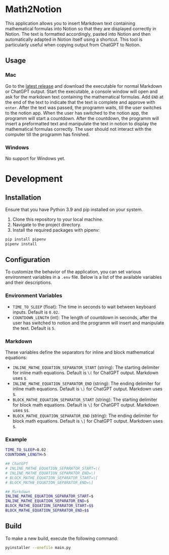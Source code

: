 # Math2Notion

This application allows you to insert Markdown text containing mathematical formulas into Notion so that they are displayed correctly in Notion.
The text is formatted accordingly, pasted into Notion and then automatically adapted in Notion itself using a shortcut. 
This tool is particularly useful when copying output from ChatGPT to Notion.

## Usage
### Mac
Go to the [latest release](https://github.com/xXanth0s/Math2Notion/releases/tag/v0.0.1) and download the executable for normal Markdown or ChatGPT output.
Start the executable, a console window will open and ask for the markdown text containing the mathematical formulas.
Add `END` at the end of the text to indicate that the text is complete and approve with `enter`.
After the text was passed, the programm waits, till the user switches to the notion app.
When the user has switched to the notion app, the programm will start a countdown.
After the countdown, the programm will insert a preformatted text and manipulate the text in notion to display the mathematical formulas correctly.
The user should not interact with the computer till the programm has finished.

### Windows
No support for Windows yet.

# Development

## Installation

Ensure that you have Python 3.9 and pip installed on your system.

1. Clone this repository to your local machine.
2. Navigate to the project directory.
3. Install the required packages with pipenv:

```bash
pip install pipenv
pipenv install
```

## Configuration

To customize the behavior of the application, you can set various environment variables in a `.env` file. Below is a list of the available variables and their descriptions.

### Environment Variables

- `TIME_TO_SLEEP` (float): The time in seconds to wait between keyboard inputs. Default is `0.02`.
- `COUNTDOWN_LENGTH` (int): The length of countdown in seconds, after the user has switched to notion and the programm will insert and manipulate the text. Default is `5`.

### Markdown 

These variables define the separators for inline and block mathematical equations:

- `INLINE_MATHE_EQUATION_SEPARATOR_START` (string): The starting delimiter for inline math equations. Default is `\(` for ChatGPT output. Markdown uses `$`.
- `INLINE_MATHE_EQUATION_SEPARATOR_END` (string): The ending delimiter for inline math equations. Default is `\)` for ChatGPT output. Markdown uses `$`.
- `BLOCK_MATHE_EQUATION_SEPARATOR_START` (string): The starting delimiter for block math equations. Default is `\[` for ChatGPT output. Markdown uses `$$`.
- `BLOCK_MATHE_EQUATION_SEPARATOR_END` (string): The ending delimiter for block math equations. Default is `\]` for ChatGPT output. Markdown uses `$`.

### Example

```bash
TIME_TO_SLEEP=0.02
COUNTDOWN_LENGTH=5

## ChatGPT
# INLINE_MATHE_EQUATION_SEPARATOR_START=\(
# INLINE_MATHE_EQUATION_SEPARATOR_END=\)
# BLOCK_MATHE_EQUATION_SEPARATOR_START=\[
# BLOCK_MATHE_EQUATION_SEPARATOR_END=\]

## Markdown
INLINE_MATHE_EQUATION_SEPARATOR_START=$
INLINE_MATHE_EQUATION_SEPARATOR_END=$
BLOCK_MATHE_EQUATION_SEPARATOR_START=$$
BLOCK_MATHE_EQUATION_SEPARATOR_END=$$
```



## Build

To make a new build, execute the following command:

```bash
pyinstaller --onefile main.py
```